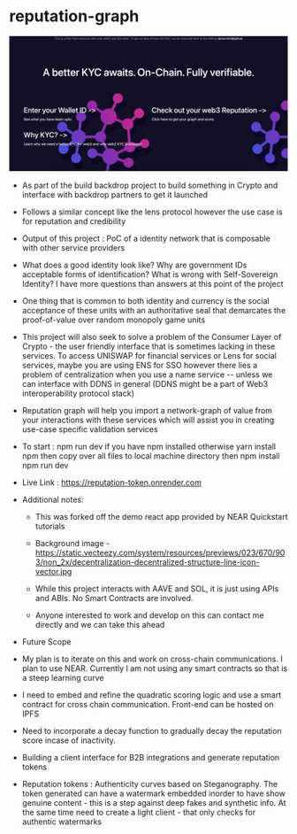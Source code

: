 # reputation-graph

![A Better KYC awaits. On-Chain. Fully verifiable](./TitlePage.png)

- As part of the build backdrop project to build something in Crypto and interface with backdrop partners to get it launched

- Follows a similar concept like the lens protocol however the use case is for reputation and credibility

- Output of this project : PoC of a identity network that is composable with other service providers

- What does a good identity look like? Why are government IDs acceptable forms of identification? What is wrong with Self-Sovereign Identity? I have more questions than answers at this point of the project

- One thing that is common to both identity and currency is the social acceptance of these units with an authoritative seal that demarcates the proof-of-value over random monopoly game units

- This project will also seek to solve a problem of the Consumer Layer of Crypto - the user friendly interface that is sometimes lacking in these services. To access UNISWAP for financial services or Lens for social services, maybe you are using ENS for SSO however there lies a problem of centralization when you use a name service -- unless we can interface with DDNS in general (DDNS might be a part of Web3 interoperability protocol stack)

- Reputation graph will help you import a network-graph of value from your interactions with these services which will assist you in creating use-case specific validation services

- To start : npm run dev if you have npm installed otherwise
  yarn install npm
  then copy over all files to local machine directory
  then
  npm install
  npm run dev

- Live Link : https://reputation-token.onrender.com

- Additional notes:

  - This was forked off the demo react app provided by NEAR Quickstart tutorials
  - Background image - https://static.vecteezy.com/system/resources/previews/023/670/903/non_2x/decentralization-decentralized-structure-line-icon-vector.jpg

  - While this project interacts with AAVE and SOL, it is just using APIs and ABIs. No Smart Contracts are involved.

  - Anyone interested to work and develop on this can contact me directly and we can take this ahead

- Future Scope
- My plan is to iterate on this and work on cross-chain communications. I plan to use NEAR. Currently I am not using any smart contracts so that is a steep learning curve
- I need to embed and refine the quadratic scoring logic and use a smart contract for cross chain communication. Front-end can be hosted on IPFS
- Need to incorporate a decay function to gradually decay the reputation score incase of inactivity. 
- Building a client interface for B2B integrations and generate reputation tokens
- Reputation tokens : Authenticity curves based on Steganography. The token generated can have a watermark embedded inorder to have show genuine content - this is a step against deep fakes and synthetic info. At the same time need to create a light client - that only checks for authentic watermarks
